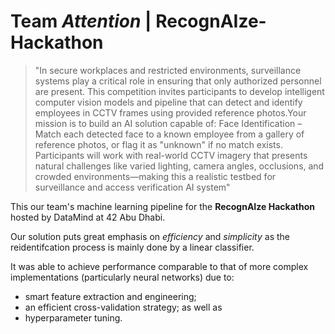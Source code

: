 # Team *Attention* | RecognAIze-Hackathon

> "In secure workplaces and restricted environments, surveillance systems play a critical role in ensuring that only authorized personnel are present.
> This competition invites participants to develop intelligent computer vision models and pipeline that can detect and identify employees in CCTV frames using provided reference photos.Your mission is to build an AI solution capable of:
Face Identification – Match each detected face to a known employee from a gallery of reference photos, or flag it as "unknown" if no match exists.
Participants will work with real-world CCTV imagery that presents natural challenges like varied lighting, camera angles, occlusions, and crowded environments—making this a realistic testbed for surveillance and access verification AI system"

This our team's machine learning pipeline for the **RecognAIze Hackathon** hosted by DataMind at 42 Abu Dhabi.

Our solution puts great emphasis on *efficiency* and *simplicity* as the reidentifcation process is mainly done by a linear classifier.

It was able to achieve performance comparable to that of more complex implementations (particularly neural networks) due to:

- smart feature extraction and engineering;
- an efficient cross-validation strategy; as well as
- hyperparameter tuning.

